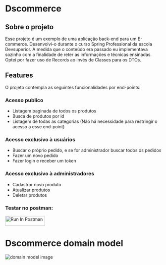 # Dscommerce
## Sobre o projeto
Esse projeto é um exemplo de uma aplicação back-end para um E-commerce. Desenvolvi-o durante o curso Spring Professional da escola Devsuperior. A medida que o conteúdo era passado eu implementava sozinho com a finalidade de reter as informações e técnicas ensinadas. Optei por fazer uso de Records ao invés de Classes para os DTOs.
## Features
O projeto contempla as seguintes funcionalidades por end-points:
### Acesso publico
* Listagem paginada de todos os produtos
* Busca de produtos por id
* Listagem de todas as categorias (Não há necessidade para restringir o acesso a esse end-point)
### Acesso exclusivo à usuários
* Buscar o próprio pedido, e se for administrador buscar todos os pedidos
* Fazer um novo pedido
* Fazer login e receber um token
### Acesso exclusivo à administradores
* Cadastrar novo produto
* Atualizar produtos
* Deletar produtos
### Testar no postman:

[<img src="https://run.pstmn.io/button.svg" alt="Run In Postman" style="width: 128px; height: 32px;">](https://app.getpostman.com/run-collection/32035818-50152931-86ca-4c38-9601-51030fa7e5e1?action=collection%2Ffork&source=rip_markdown&collection-url=entityId%3D32035818-50152931-86ca-4c38-9601-51030fa7e5e1%26entityType%3Dcollection%26workspaceId%3Dc4e03449-5644-4b5f-8c74-d0cda8f79012)
# Dscommerce domain model
![domain model image](https://github.com/user-attachments/assets/687b7794-42d9-48d8-be1f-6cb52a96c5c2)



